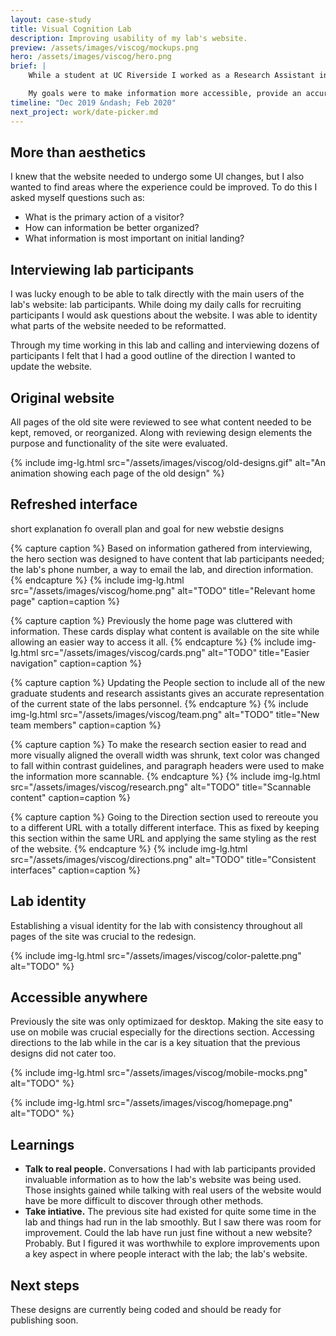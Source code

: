 ```yaml
---
layout: case-study
title: Visual Cognition Lab
description: Improving usability of my lab's website.
preview: /assets/images/viscog/mockups.png
hero: /assets/images/viscog/hero.png
brief: |
    While a student at UC Riverside I worked as a Research Assistant in the Visual Cognition Lab. While working there I noticed that our website could use some updating to provide a better experience for the lab's participants.

    My goals were to make information more accessible, provide an accurate representation of the current state of the lab, and give the lab a new brand identity.
timeline: "Dec 2019 &ndash; Feb 2020"
next_project: work/date-picker.md
---
```


## More than aesthetics

I knew that the website needed to undergo some UI changes, but I also wanted to find areas where the experience could be improved. To do this I asked myself questions such as:
* What is the primary action of a visitor?
* How can information be better organized?
* What information is most important on initial landing?

## Interviewing lab participants

I was lucky enough to be able to talk directly with the main users of the lab's website: lab participants. While doing my daily calls for recruiting participants I would ask questions about the website. I was able to identity what parts of the website needed to be reformatted.

Through my time working in this lab and calling and interviewing dozens of participants I felt that I had a good outline of the direction I wanted to update the website.

## Original website

All pages of the old site were reviewed to see what content needed to be kept, removed, or reorganized. Along with reviewing design elements the purpose and functionality of the site were evaluated.

{%
  include
  img-lg.html
  src="/assets/images/viscog/old-designs.gif"
  alt="An animation showing each page of the old design"
%}

## Refreshed interface

short explanation fo overall plan and goal for new webstie designs

{% capture caption %}
Based on information gathered from interviewing, the hero section was designed to have content that lab participants needed; the lab's phone number, a way to email the lab, and direction information.
{% endcapture %}
{%
  include
  img-lg.html
  src="/assets/images/viscog/home.png"
  alt="TODO"
  title="Relevant home page"
  caption=caption
%}

{% capture caption %}
Previously the home page was cluttered with information. These cards display what content is available on the site while allowing an easier way to access it all.
{% endcapture %}
{%
  include
  img-lg.html
  src="/assets/images/viscog/cards.png"
  alt="TODO"
  title="Easier navigation"
  caption=caption
%}

{% capture caption %}
Updating the People section to include all of the new graduate students and research assistants gives an accurate representation of the current state of the labs personnel.
{% endcapture %}
{%
  include
  img-lg.html
  src="/assets/images/viscog/team.png"
  alt="TODO"
  title="New team members"
  caption=caption
%}

{% capture caption %}
To make the research section easier to read and more visually aligned the overall width was shrunk, text color was changed to fall within contrast guidelines, and paragraph headers were used to make the information more scannable.
{% endcapture %}
{%
  include
  img-lg.html
  src="/assets/images/viscog/research.png"
  alt="TODO"
  title="Scannable content"
  caption=caption
%}

{% capture caption %}
Going to the Direction section used to rereoute you to a different URL with a totally different interface. This as fixed by keeping this section within the same URL and applying the same styling as the rest of the website.
{% endcapture %}
{%
  include
  img-lg.html
  src="/assets/images/viscog/directions.png"
  alt="TODO"
  title="Consistent interfaces"
  caption=caption
%}

## Lab identity

Establishing a visual identity for the lab with consistency throughout all pages of the site was crucial to the redesign.

{%
  include
  img-lg.html
  src="/assets/images/viscog/color-palette.png"
  alt="TODO"
%}

## Accessible anywhere

Previously the site was only optimizaed for desktop. Making the site easy to use on mobile was crucial especially for the directions section. Accessing directions to the lab while in the car is a key situation that the previous designs did not cater too.

{%
  include
  img-lg.html
  src="/assets/images/viscog/mobile-mocks.png"
  alt="TODO"
%}

{%
  include
  img-lg.html
  src="/assets/images/viscog/homepage.png"
  alt="TODO"
%}

## Learnings

* <span class="text-white">**Talk to real people.**</span> Conversations I had with lab participants  provided invaluable information as to how the lab's website was being used. Those insights gained while talking with real users of the website would have be more difficult to discover through other methods.
* <span class="text-white">**Take intiative.**</span> The previous site had existed for quite some time in the lab and things had run in the lab smoothly. But I saw there was room for improvement. Could the lab have run just fine without a new website? Probably. But I figured it was worthwhile to explore improvements upon a key aspect in where people interact with the lab; the lab's website.

## Next steps

These designs are currently being coded and should be ready for publishing soon.
